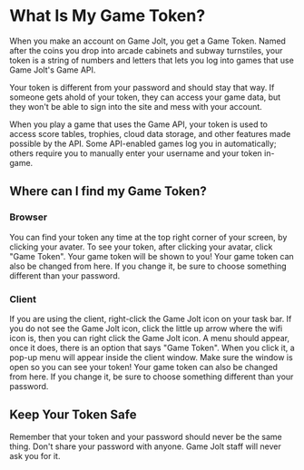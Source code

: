 # What Is My Game Token?

When you make an account on Game Jolt, you get a Game Token. Named after the coins you drop into arcade cabinets and subway turnstiles, your token is a string of numbers and letters that lets you log into games that use Game Jolt's Game API.

Your token is different from your password and should stay that way. If someone gets ahold of your token, they can access your game data, but they won't be able to sign into the site and mess with your account.

When you play a game that uses the Game API, your token is used to access score tables, trophies, cloud data storage, and other features made possible by the API. Some API-enabled games log you in automatically; others require you to manually enter your username and your token in-game.

## Where can I find my Game Token?

### Browser
You can find your token any time at the top right corner of your screen, by clicking your avater. To see your token, after clicking your avatar, click "Game Token". Your game token will be shown to you! Your game token can also be changed from here. If you change it, be sure to choose something different than your password.

### Client
If you are using the client, right-click the Game Jolt icon on your task bar. If you do not see the Game Jolt icon, click the little up arrow where the wifi icon is, then you can right click the Game Jolt icon. A menu should appear, once it does, there is an option that says "Game Token". When you click it, a pop-up menu will appear inside the client window. Make sure the window is open so you can see your token! Your game token can also be changed from here. If you change it, be sure to choose something different than your password.

## Keep Your Token Safe
Remember that your token and your password should never be the same thing. Don't share your password with anyone. Game Jolt staff will never ask you for it.
